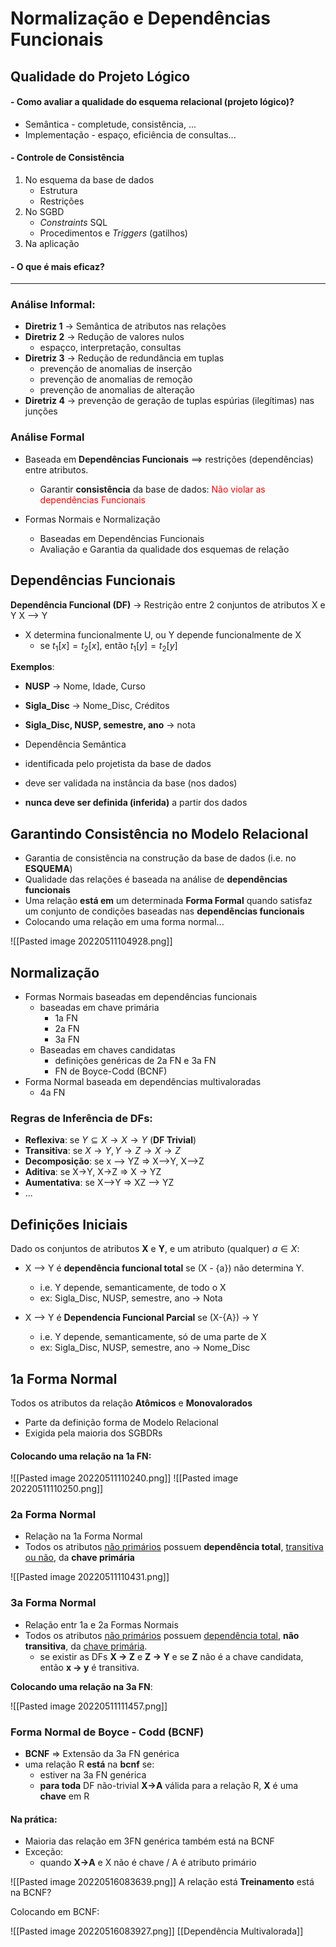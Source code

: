 # Normalização e Dependências Funcionais

## Qualidade do Projeto Lógico

#### - Como avaliar a qualidade do esquema relacional (projeto lógico)?

- Semântica - completude, consistência, ...
- Implementação - espaço, eficiência de consultas...

#### - Controle de Consistência
1) No esquema da base de dados
	- Estrutura
	- Restrições
2) No SGBD
	- *Constraints* SQL
	- Procedimentos e *Triggers* (gatilhos)
3) Na aplicação

#### - O que é mais eficaz?

--- 

### Análise Informal:
- **Diretriz 1** -> Semântica de atributos nas relações
- **Diretriz 2** -> Redução de valores nulos
	- espaçco, interpretação, consultas
- **Diretriz 3** -> Redução de redundância em tuplas
	- prevenção de anomalias de inserção
	- prevenção de anomalias de remoção
	- prevenção de anomalias de alteração
- **Diretriz 4** -> prevenção de geração de tuplas espúrias (ilegítimas) nas junções

### Análise Formal
- Baseada em **Dependências Funcionais** ==> restrições (dependências) entre atributos.
	- Garantir **consistência** da base de dados: <span style="color:red">Não violar as dependências Funcionais</span>

- Formas Normais e Normalização
	- Baseadas em Dependências Funcionais
	- Avaliação e Garantia da qualidade dos esquemas de relação

## Dependências Funcionais
 **Dependência Funcional (DF)** -> Restrição entre 2 conjuntos de atributos X e Y
					X --> Y
- X determina funcionalmente U, ou Y depende funcionalmente de X
	- se $t_1[x] = t_2[x]$, então $t_1[y] = t_2[y]$

**Exemplos**: 

- **NUSP** -> Nome, Idade, Curso
- **Sigla_Disc** -> Nome_Disc, Créditos
- **Sigla_Disc, NUSP, semestre, ano** -> nota

- Dependência Semântica
- identificada pelo projetista da base de dados
- deve ser validada na instância da base (nos dados)
- **nunca deve ser definida (inferida)**  a partir dos dados

## Garantindo Consistência no Modelo Relacional
- Garantia de consistência na construção da base de dados (i.e. no **ESQUEMA**)
- Qualidade das relações é baseada na análise de **dependências funcionais**
- Uma relação **está em** um determinada **Forma Formal** quando satisfaz um conjunto de condições baseadas nas **dependências funcionais**
- Colocando uma relação em uma forma normal...

![[Pasted image 20220511104928.png]]
## Normalização

- Formas Normais baseadas em dependências funcionais
	- baseadas em chave primária
		- 1a FN
		- 2a FN
		- 3a FN
	- Baseadas em chaves candidatas
		- definições genéricas de 2a FN e 3a FN
		- FN de Boyce-Codd (BCNF)
- Forma Normal baseada em dependências multivaloradas
	- 4a FN

### Regras de Inferência de DFs:
- **Reflexiva**: se $Y \subseteq X \longrightarrow X \rightarrow Y$ (**DF Trivial**)
- **Transitiva**: se $X \rightarrow Y, Y \rightarrow Z \longrightarrow X \rightarrow Z$
- **Decomposição**: se x --> YZ => X-->Y, X-->Z
- **Aditiva**: se X->Y, X->Z => X -> YZ
- **Aumentativa**: se X-->Y => XZ --> YZ
- ...

## Definições Iniciais
Dado os conjuntos de atributos **X** e **Y**, e um atributo (qualquer) $a \in X$:

- X --> Y é **dependência funcional total** se (X - {a}) não determina Y.
	- i.e. Y depende, semanticamente, de todo o X
	- ex: Sigla_Disc, NUSP, semestre, ano -> Nota

- X --> Y é **Dependencia Funcional Parcial** se (X-{A}) -> Y
	- i.e. Y depende, semanticamente, só de uma parte de X
	- ex: Sigla_Disc, NUSP, semestre, ano -> Nome_Disc

## 1a Forma Normal
Todos os atributos da relação **Atômicos** e **Monovalorados**
- Parte da definição forma de Modelo Relacional
- Exigida pela maioria dos SGBDRs

#### Colocando uma relação na 1a FN:
![[Pasted image 20220511110240.png]]
![[Pasted image 20220511110250.png]]
### 2a Forma Normal
- Relação na 1a Forma Normal
- Todos os atributos <u>não primários</u> possuem **dependência total**, <u>transitiva ou não</u>, da **chave primária**

![[Pasted image 20220511110431.png]]
### 3a Forma Normal
- Relação entr 1a e 2a Formas Normais
- Todos os atributos <u>não primários</u> possuem <u>dependência total</u>, **não transitiva**, da <u>chave primária</u>.
	- se existir as DFs **X -> Z** e **Z -> Y** e se **Z** não é a chave candidata, então **x -> y** é transitiva.

**Colocando uma relação na 3a FN**:

![[Pasted image 20220511111457.png]]
### Forma Normal de Boyce - Codd (BCNF)
- **BCNF** => Extensão da 3a FN genérica
- uma relação R **está** na **bcnf** se:
	- estiver na 3a FN genérica
	- **para toda** DF não-trivial **X->A** válida para a relação R, **X** é uma **chave** em R

#### Na prática:
- Maioria das relação em 3FN genérica também está na BCNF
- Exceção:
	- quando **X->A** e X não é chave / A é atributo primário

![[Pasted image 20220516083639.png]]
A relação está **Treinamento** está na BCNF?

Colocando em BCNF:

![[Pasted image 20220516083927.png]]
[[Dependência Multivalorada]]
